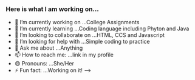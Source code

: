 ### Here is what I am working on...

- 🔭 I’m currently working on ...College Assignments
- 🌱 I’m currently learning ...Coding language including Phyton and Java
- 👯 I’m looking to collaborate on ...HTML, CCS and Javascript
- 🤔 I’m looking for help with ...Simple coding to practice
- 💬 Ask me about ...Anything
- 📫 How to reach me: ...link in my profile
- 😄 Pronouns: ...She/Her
- ⚡ Fun fact: ...Working on it!
-->
